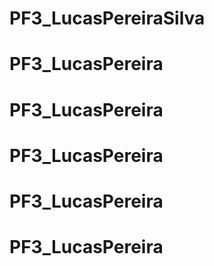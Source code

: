 # PF3_LucasPereiraSilva
# PF3_LucasPereira
# PF3_LucasPereira
# PF3_LucasPereira
# PF3_LucasPereira
# PF3_LucasPereira
